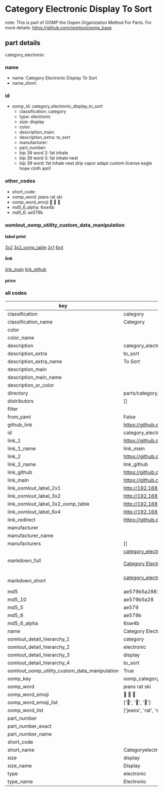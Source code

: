 # Category Electronic Display To Sort  

note: This is part of OOMP the Oopen Organization Method For Parts. For more details: https://github.com/oomlout/oomp_base

##  part details
  



category_electronic



### name
* name: Category Electronic Display To Sort
* name_short: 
### id
* oomp_id: category_electronic_display_to_sort
  * classification: category
  * type: electronic
  * size: display
  * color: 
  * description_main: 
  * description_extra: to_sort
  * manufacturer: 
  * part_number: 
  * bip 39 word 2: fat inhale
  * bip 39 word 3: fat inhale nest
  * bip 39 word: fat inhale nest drip vapor adapt custom license eagle hope cloth april

### other_codes
* short_code: 
* oomp_word: jeans rat ski
* oomp_word_emoji :jeans: :rat: :ski:
* md5_6_alpha: 6sw4b
* md5_6: ae579b






### oomlout_oomp_utility_custom_data_manipulation
#### label print
[3x2](http://192.168.1.245:1112/?label=oomp%206sw4b)
[3x2_oomp_table](http://192.168.1.108:1112/?label=oomp%206sw4b)
[2x1](http://192.168.1.242:1112/?label=oomp%206sw4b)
[6x4](http://192.168.1.55:1112/?label=oomp%206sw4b)    

#### link

[link_main](https://github.com/oomlout/oomlout_oomp_version_1_messy/tree/main/parts/category_electronic_display_to_sort) [link_github](https://github.com/oomlout/oomlout_oomp_version_1_messy/tree/main/parts/category_electronic_display_to_sort)                             

#### price







### all codes 
| key | value |  
| --- | --- |  
| classification | category |  
| classification_name | Category |  
| color |  |  
| color_name |  |  
| description | category_electronic |  
| description_extra | to_sort |  
| description_extra_name | To Sort |  
| description_main |  |  
| description_main_name |  |  
| description_or_color |   |  
| directory | parts/category_electronic_display_to_sort |  
| distributors | [] |  
| filter |  |  
| from_yaml | False |  
| github_link | https://github.com/oomlout/oomlout_oomp_part_src/tree/main/parts/category_electronic_display_to_sort |  
| id | category_electronic_display_to_sort |  
| link_1 | https://github.com/oomlout/oomlout_oomp_version_1_messy/tree/main/parts/category_electronic_display_to_sort |  
| link_1_name | link_main |  
| link_2 | https://github.com/oomlout/oomlout_oomp_version_1_messy/tree/main/parts/category_electronic_display_to_sort |  
| link_2_name | link_github |  
| link_github | https://github.com/oomlout/oomlout_oomp_version_1_messy/tree/main/parts/category_electronic_display_to_sort |  
| link_main | https://github.com/oomlout/oomlout_oomp_version_1_messy/tree/main/parts/category_electronic_display_to_sort |  
| link_oomlout_label_2x1 | http://192.168.1.242:1112/?label=oomp%206sw4b |  
| link_oomlout_label_3x2 | http://192.168.1.245:1112/?label=oomp%206sw4b |  
| link_oomlout_label_3x2_oomp_table | http://192.168.1.108:1112/?label=oomp%206sw4b |  
| link_oomlout_label_6x4 | http://192.168.1.55:1112/?label=oomp%206sw4b |  
| link_redirect | https://github.com/oomlout/oomlout_oomp_version_1_messy/tree/main/parts/category_electronic_display_to_sort |  
| manufacturer |  |  
| manufacturer_name |  |  
| manufacturers | [] |  
| markdown_full | [category_electronic_display_to_sort](none)<br>[](none)<br>[Category Electronic Display To Sort](none)<br><br> |  
| markdown_short | [category_electronic_display_to_sort](none)<br><br> |  
| md5 | ae579b5a288126d00c78b433291cea9b |  
| md5_10 | ae579b5a28 |  
| md5_5 | ae579 |  
| md5_6 | ae579b |  
| md5_6_alpha | 6sw4b |  
| name | Category Electronic Display To Sort |  
| oomlout_detail_hierarchy_1 | category |  
| oomlout_detail_hierarchy_2 | electronic |  
| oomlout_detail_hierarchy_3 | display |  
| oomlout_detail_hierarchy_4 | to_sort |  
| oomlout_oomp_utility_custom_data_manipulation | True |  
| oomp_key | oomp_category_electronic_display_to_sort |  
| oomp_word | jeans rat ski |  
| oomp_word_emoji | :jeans: :rat: :ski: |  
| oomp_word_emoji_list | [':jeans:', ':rat:', ':ski:'] |  
| oomp_word_list | ['jeans', 'rat', 'ski'] |  
| part_number |  |  
| part_number_exact |  |  
| part_number_name |  |  
| short_code |  |  
| short_name | Categoryelectronic |  
| size | display |  
| size_name | Display |  
| type | electronic |  
| type_name | Electronic |  
